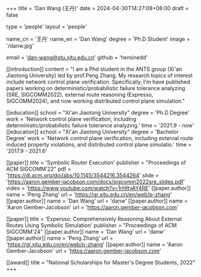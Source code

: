 +++
title = 'Dan Wang (王丹)'
date = 2024-04-30T14:27:08+08:00
draft = false

type = 'people'
layout = 'people'

name_cn = '王丹'
name_en = 'Dan Wang'
degree = 'Ph.D Student'
image = '/danw.jpg'

email = 'dan-wang@stu.xjtu.edu.cn'
github = 'heroinedd'

[[introduction]]
    content = "I am a Phd student in the ANTS group (Xi'an Jiaotong University) led by prof.Peng Zhang. My research topics of interest include network control plane verification. Specifically, I'm have published papers working on deterministic/probabilistic failure tolerance analyzing (SRE, SIGCOMM2022), external route reasoning (Expresso, SIGCOMM2024), and now working distributed control plane simulation."

[[education]]
    school = "Xi'an Jiaotong University"
    degree = 'Ph.D Degree'
    work = 'Network control plane verification, including deterministic/probabilistic failure tolerance analyzing.'
    time = '2021.9 - now'
[[education]]
    school = "Xi'an Jiaotong University"
    degree = 'Bachelor Degree'
    work = 'Network control plane verification, including external route induced property violations, and distributed control plane simulatio.'
    time = '2017.9 - 2021.6'

[[paper]]
    title = 'Symbolic Router Execution'
    publisher = "Proceedings of ACM SIGCOMM'22"
    pdf = 'https://dl.acm.org/doi/abs/10.1145/3544216.3544264'
    slide = 'https://aaron.gember-jacobson.com/docs/sigcomm2022sre_slides.pdf'
    video = 'https://www.youtube.com/watch?v=1rHItyAY4RE'
    [[paper.author]]
        name = 'Peng Zhang'
        url = 'https://gr.xjtu.edu.cn/en/web/p-zhang'
    [[paper.author]]
        name = 'Dan Wang'
        url = 'danw'
    [[paper.author]]
        name = 'Aaron Gember-Jacobson'
        url = 'https://aaron.gember-jacobson.com'

[[paper]]
    title = 'Expersso: Comprehensively Reasoning About External Routes Using Symbolic Simulation'
    publisher = "Proceedings of ACM SIGCOMM'24"
    [[paper.author]]
        name = 'Dan Wang'
        url = 'danw'
    [[paper.author]]
        name = 'Peng Zhang'
        url = 'https://gr.xjtu.edu.cn/en/web/p-zhang'
    [[paper.author]]
        name = 'Aaron Gember-Jacobson'
        url = 'https://aaron.gember-jacobson.com'

[[award]]
    title = "National Scholarships for Master's Degree Students, 2022"
+++
